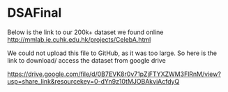# DSAFinal

Below is the link to our 200k+ dataset we found online
http://mmlab.ie.cuhk.edu.hk/projects/CelebA.html

We could not upload this file to GitHub, as it was too large. 
So here is the link to download/ access  the dataset from google drive

https://drive.google.com/file/d/0B7EVK8r0v71pZjFTYXZWM3FlRnM/view?usp=share_link&resourcekey=0-dYn9z10tMJOBAkviAcfdyQ

